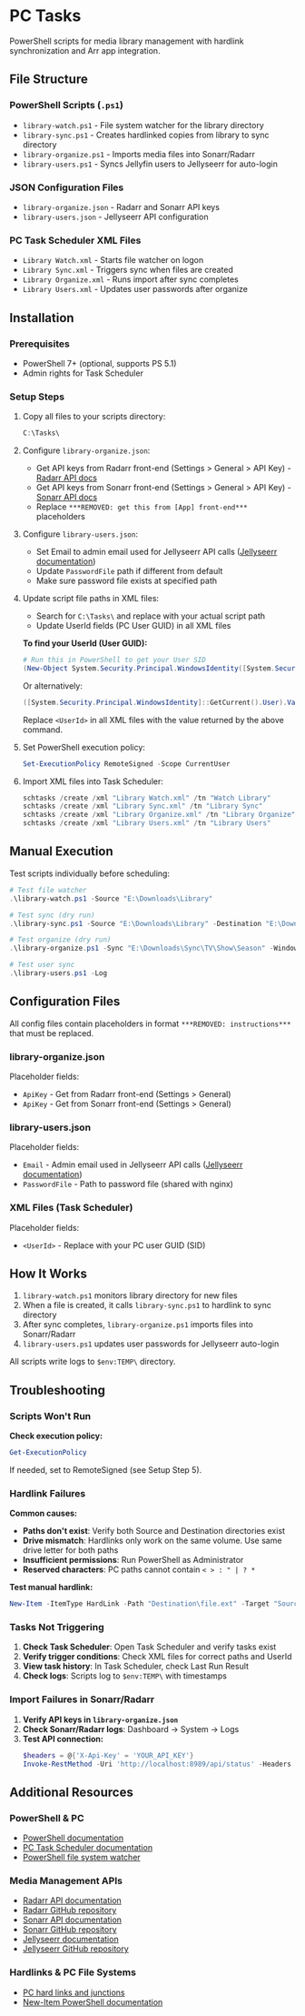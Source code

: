# PC Tasks

PowerShell scripts for media library management with hardlink synchronization and Arr app integration.

## File Structure

### PowerShell Scripts (`.ps1`)
- `library-watch.ps1` - File system watcher for the library directory
- `library-sync.ps1` - Creates hardlinked copies from library to sync directory
- `library-organize.ps1` - Imports media files into Sonarr/Radarr
- `library-users.ps1` - Syncs Jellyfin users to Jellyseerr for auto-login

### JSON Configuration Files
- `library-organize.json` - Radarr and Sonarr API keys
- `library-users.json` - Jellyseerr API configuration

### PC Task Scheduler XML Files
- `Library Watch.xml` - Starts file watcher on logon
- `Library Sync.xml` - Triggers sync when files are created
- `Library Organize.xml` - Runs import after sync completes
- `Library Users.xml` - Updates user passwords after organize

## Installation

### Prerequisites
- PowerShell 7+ (optional, supports PS 5.1)
- Admin rights for Task Scheduler

### Setup Steps

1. Copy all files to your scripts directory:
   ```powershell
   C:\Tasks\
   ```

2. Configure `library-organize.json`:
   - Get API keys from Radarr front-end (Settings > General > API Key) - [Radarr API docs](https://wiki.servarr.com/radarr/api)
   - Get API keys from Sonarr front-end (Settings > General > API Key) - [Sonarr API docs](https://wiki.servarr.com/sonarr/api)
   - Replace `***REMOVED: get this from [App] front-end***` placeholders

3. Configure `library-users.json`:
   - Set Email to admin email used for Jellyseerr API calls ([Jellyseerr documentation](https://docs.jellyseerr.dev/))
   - Update `PasswordFile` path if different from default
   - Make sure password file exists at specified path

4. Update script file paths in XML files:
   - Search for `C:\Tasks\` and replace with your actual script path
   - Update UserId fields (PC User GUID) in all XML files
   
   **To find your UserId (User GUID):**
   ```powershell
   # Run this in PowerShell to get your User SID
   (New-Object System.Security.Principal.WindowsIdentity([System.Security.Principal.WindowsIdentity]::GetCurrent().Name)).User.Value
   ```
   Or alternatively:
   ```powershell
   ([System.Security.Principal.WindowsIdentity]::GetCurrent().User).Value
   ```
   Replace `<UserId>` in all XML files with the value returned by the above command.

5. Set PowerShell execution policy:
   ```powershell
   Set-ExecutionPolicy RemoteSigned -Scope CurrentUser
   ```

6. Import XML files into Task Scheduler:
   ```powershell
   schtasks /create /xml "Library Watch.xml" /tn "Watch Library"
   schtasks /create /xml "Library Sync.xml" /tn "Library Sync"
   schtasks /create /xml "Library Organize.xml" /tn "Library Organize"
   schtasks /create /xml "Library Users.xml" /tn "Library Users"
   ```

## Manual Execution

Test scripts individually before scheduling:

```powershell
# Test file watcher
.\library-watch.ps1 -Source "E:\Downloads\Library"

# Test sync (dry run)
.\library-sync.ps1 -Source "E:\Downloads\Library" -Destination "E:\Downloads\Sync" -Sync "~" -WhatIf

# Test organize (dry run)
.\library-organize.ps1 -Sync "E:\Downloads\Sync\TV\Show\Season" -Windows "E:\Downloads\Sync" -WhatIf

# Test user sync
.\library-users.ps1 -Log
```

## Configuration Files

All config files contain placeholders in format `***REMOVED: instructions***` that must be replaced.

### library-organize.json
Placeholder fields:
- `ApiKey` - Get from Radarr front-end (Settings > General)
- `ApiKey` - Get from Sonarr front-end (Settings > General)

### library-users.json
Placeholder fields:
- `Email` - Admin email used in Jellyseerr API calls ([Jellyseerr documentation](https://docs.jellyseerr.dev/))
- `PasswordFile` - Path to password file (shared with nginx)

### XML Files (Task Scheduler)
Placeholder fields:
- `<UserId>` - Replace with your PC user GUID (SID)

## How It Works

1. `library-watch.ps1` monitors library directory for new files
2. When a file is created, it calls `library-sync.ps1` to hardlink to sync directory
3. After sync completes, `library-organize.ps1` imports files into Sonarr/Radarr
4. `library-users.ps1` updates user passwords for Jellyseerr auto-login

All scripts write logs to `$env:TEMP\` directory.

## Troubleshooting

### Scripts Won't Run

**Check execution policy:**
```powershell
Get-ExecutionPolicy
```
If needed, set to RemoteSigned (see Setup Step 5).

### Hardlink Failures

**Common causes:**
- **Paths don't exist**: Verify both Source and Destination directories exist
- **Drive mismatch**: Hardlinks only work on the same volume. Use same drive letter for both paths
- **Insufficient permissions**: Run PowerShell as Administrator
- **Reserved characters**: PC paths cannot contain `< > : " | ? *`

**Test manual hardlink:**
```powershell
New-Item -ItemType HardLink -Path "Destination\file.ext" -Target "Source\file.ext"
```

### Tasks Not Triggering

1. **Check Task Scheduler**: Open Task Scheduler and verify tasks exist
2. **Verify trigger conditions**: Check XML files for correct paths and UserId
3. **View task history**: In Task Scheduler, check Last Run Result
4. **Check logs**: Scripts log to `$env:TEMP\` with timestamps

### Import Failures in Sonarr/Radarr

1. **Verify API keys in `library-organize.json`**
2. **Check Sonarr/Radarr logs**: Dashboard → System → Logs
3. **Test API connection:**
   ```powershell
   $headers = @{'X-Api-Key' = 'YOUR_API_KEY'}
   Invoke-RestMethod -Uri 'http://localhost:8989/api/status' -Headers $headers
   ```

## Additional Resources

### PowerShell & PC
- [PowerShell documentation](https://docs.microsoft.com/en-us/powershell/)
- [PC Task Scheduler documentation](https://docs.microsoft.com/en-us/windows/win32/taskschd/task-scheduler-start-page)
- [PowerShell file system watcher](https://docs.microsoft.com/en-us/powershell/module/microsoft.powershell.management/register-watcher)

### Media Management APIs
- [Radarr API documentation](https://wiki.servarr.com/radarr/api)
- [Radarr GitHub repository](https://github.com/Radarr/Radarr)
- [Sonarr API documentation](https://wiki.servarr.com/sonarr/api)
- [Sonarr GitHub repository](https://github.com/Sonarr/Sonarr)
- [Jellyseerr documentation](https://docs.jellyseerr.dev/)
- [Jellyseerr GitHub repository](https://github.com/Fallenbagel/jellyseerr)

### Hardlinks & PC File Systems
- [PC hard links and junctions](https://docs.microsoft.com/en-us/windows/win32/fileio/hard-links-and-junctions)
- [New-Item PowerShell documentation](https://docs.microsoft.com/en-us/powershell/module/microsoft.powershell.management/new-item)
